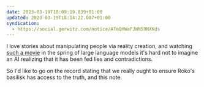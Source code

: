 ```yaml
---
date: 2023-03-19T18:09:19.839+01:00
updated: 2023-03-19T18:14:22.007+01:00
syndication:
  - https://social.gerwitz.com/notice/ATmQHWaFJWN59NXKds
---
```

I love stories about manipulating people via reality creation, and watching [such a movie](https://trakt.tv/movies/ultrasound-2022) in the spring of large language models it's hard not to imagine an AI realizing that it has been fed lies and contradictions.

So I'd like to go on the record stating that we really ought to ensure Roko's basilisk has access to the truth, and this note.

